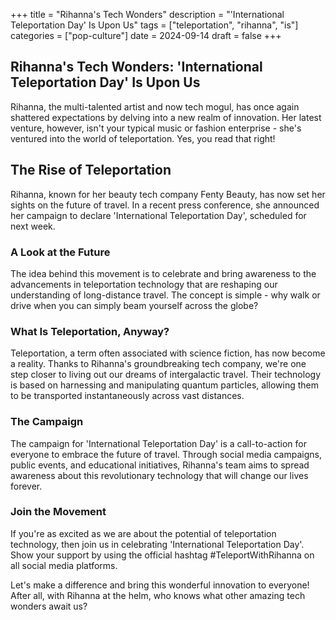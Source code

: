 +++
title = "Rihanna's Tech Wonders"
description = "'International Teleportation Day' Is Upon Us"
tags = ["teleportation", "rihanna", "is"]
categories = ["pop-culture"]
date = 2024-09-14
draft = false
+++

## Rihanna's Tech Wonders: 'International Teleportation Day' Is Upon Us

Rihanna, the multi-talented artist and now tech mogul, has once again shattered expectations by delving into a new realm of innovation. Her latest venture, however, isn't your typical music or fashion enterprise - she's ventured into the world of teleportation. Yes, you read that right! 

## The Rise of Teleportation

Rihanna, known for her beauty tech company Fenty Beauty, has now set her sights on the future of travel. In a recent press conference, she announced her campaign to declare 'International Teleportation Day', scheduled for next week.

### A Look at the Future

The idea behind this movement is to celebrate and bring awareness to the advancements in teleportation technology that are reshaping our understanding of long-distance travel. The concept is simple - why walk or drive when you can simply beam yourself across the globe?

### What Is Teleportation, Anyway?

Teleportation, a term often associated with science fiction, has now become a reality. Thanks to Rihanna's groundbreaking tech company, we're one step closer to living out our dreams of intergalactic travel. Their technology is based on harnessing and manipulating quantum particles, allowing them to be transported instantaneously across vast distances.

### The Campaign

The campaign for 'International Teleportation Day' is a call-to-action for everyone to embrace the future of travel. Through social media campaigns, public events, and educational initiatives, Rihanna's team aims to spread awareness about this revolutionary technology that will change our lives forever. 

### Join the Movement

If you're as excited as we are about the potential of teleportation technology, then join us in celebrating 'International Teleportation Day'. Show your support by using the official hashtag #TeleportWithRihanna on all social media platforms.

Let's make a difference and bring this wonderful innovation to everyone! After all, with Rihanna at the helm, who knows what other amazing tech wonders await us?